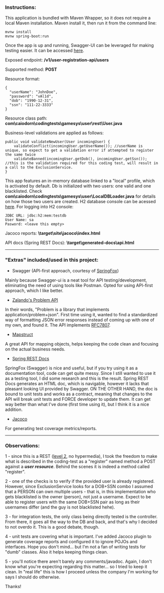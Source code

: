 
### Instructions:

This application is bundled with Maven Wrapper, so it does not require a local Maven installation. Maven install it, then run it from the command line: 
```
mvnw install
mvnw spring-boot:run
```
Once the app is up and running, Swagger-UI can be leveraged for making testing easier. It can be accessed 
[here](http://localhost:8080/v1/user-registration-api/swagger-ui.html).

Exposed endpoint: **/v1/user-registration-api/users**

Supported method: **POST**

Resource format:
```
{
  "userName": "JohnDoe",
  "password": "vAl1d",
  "dob": "1990-12-31",
  "ssn": "111-22-3333"
}
```
Resource class path: **com\caiodorn\codingtests\gamesys\user\rest\User.java**

Business-level validations are applied as follows: 
```
public void validateNewUser(User incomingUser) {
    validateConflict(incomingUser.getUserName()); //userName is unique, so expect to get a validation error if attempted to register the same twice
    validateBanned(incomingUser.getDob(), incomingUser.getSsn()); //this is the validation required for this coding test, will result in a call to the ExclusionService.
}
``` 

This app features an in-memory database linked to a "local" profile, which is activated by default. Db is initialized 
with two users: one valid and one blacklisted. Check **com\caiodorn\codingtests\gamesys\user\LocalDBLoader.java** for
 details on how those two users are created. H2 database console can be acessed [here](http://localhost:8080/v1/user-registration-api/h2-console).
For logging into H2 console:
```
JDBC URL: jdbc:h2:mem:testdb
User Name: sa
Pasword: <leave this empty>
```

Jacoco reports: **\target\site\jacoco\index.html**

API docs (Spring REST Docs): **\target\generated-docs\api.html**

---------------------

### "Extras" included/used in this project:

*   Swagger (API-first approach, courtesy of [SpringFox](https://springfox.github.io/springfox/docs/current/))

Mainly because Swagger-ui is a neat tool for API testing/development, eliminating the need of using tools like Postman. 
Opted for using API-first approach, which I like better.

*   [Zalando's Problem API](https://github.com/zalando/problem-spring-web)

In their words, "Problem is a library that implements application/problem+json". First time using it, wanted to find a
standardized way of formatting JSON error responses instead of coming up with one of my own, and found it. The API
implements [RFC7807](https://tools.ietf.org/html/rfc7807).

*   [Mapstruct](http://mapstruct.org/documentation/stable/reference/html/)

A great API for mapping objects, helps keeping the code clean and focusing on the actual business needs.

*   [Spring REST Docs](https://docs.spring.io/spring-restdocs/docs/2.0.2.RELEASE/reference/html5/)

SpringFox (Swagger) is nice and useful, but if you try using it as a documentation tool, code can get quite messy. Since I
still wanted to use it as a testing tool, I did some research and this is the result. Spring REST Docs generates an HTML doc, 
which is navigable, however it lacks that pleasant looking UI provided by Swagger. ON THE OTHER HAND, the doc is bound to unit tests 
and works as a contract, meaning that changes to the API will break unit tests and FORCE developer to update them. It can 
get way better than what I've done (first time using it), but I think it is a nice addition.

*   [Jacoco](https://www.jacoco.org/jacoco/trunk/doc/)

For generating test coverage metrics/reports.

-------------------
### Observations:

1 - since this is a REST ([level 2](https://restfulapi.net/richardson-maturity-model/#level-two), no hypermedia), I took
the freedom to make what is described in the coding-test as a "register" named method a POST against a ***user resource***.
Behind the scenes it is indeed a method called "register".

2 - one of the checks is to verify if the provided user is already registered. However, since ExclusionService looks for a
DOB+SSN combo I assumed that a PERSON can own multiple users - that is, in this implementation who gets blacklisted is the 
owner (person), not just a username. Expect to be able to register users with the same DOB+SSN pair as long as their 
usernames differ (and the guy is not blacklisted hehe).

3 - for integration tests, the only class being directly tested is the controller. From there, it goes all the way to the 
DB and back, and that's why I decided to not overdo it. This is a good debate, though.

4 - unit tests are covering what is important. I've added Jacoco plugin to generate coverage reports and configured it to 
ignore POJOs and interfaces. Hope you don't mind... but I'm not a fan of writing tests for "dumb" classes. Also it helps 
keeping things clean.

5 - you'll notice there aren't barely any comments/javadoc. Again, I don't know what you're expecting regarding this
matter... so I tried to keep it clean. In "real life" this is how I proceed unless the company I'm working for says
I should do otherwise.

Thanks!